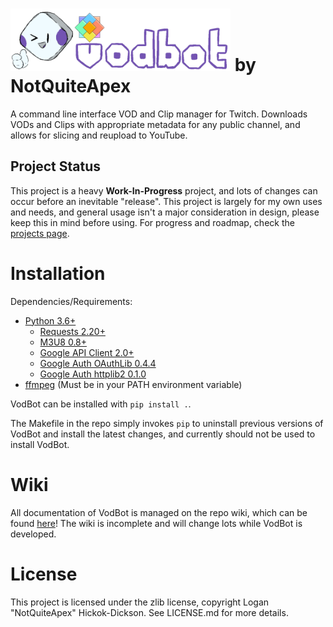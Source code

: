 # <img src="/assets/banner.png" alt="VodBot" height="100" /> by NotQuiteApex
A command line interface VOD and Clip manager for Twitch. Downloads VODs and Clips with appropriate metadata for any public channel, and allows for slicing and reupload to YouTube.

## Project Status
This project is a heavy **Work-In-Progress** project, and lots of changes can occur before an inevitable "release". This project is largely for my own uses and needs, and general usage isn't a major consideration in design, please keep this in mind before using. For progress and roadmap, check the [projects page](https://github.com/NotQuiteApex/VodBot/projects).

# Installation
Dependencies/Requirements:
* [Python 3.6+](https://www.python.org/)
    * [Requests 2.20+](https://pypi.org/project/requests/)
    * [M3U8 0.8+](https://pypi.org/project/m3u8/)
    * [Google API Client 2.0+](https://pypi.org/project/google-api-python-client/)
    * [Google Auth OAuthLib 0.4.4](https://pypi.org/project/google-auth-oauthlib/)
    * [Google Auth httplib2 0.1.0](https://pypi.org/project/google-auth-httplib2/)
* [ffmpeg](https://www.ffmpeg.org/) (Must be in your PATH environment variable)

VodBot can be installed with `pip install .`.

The Makefile in the repo simply invokes `pip` to uninstall previous versions of VodBot and install the latest changes, and currently should not be used to install VodBot.

# Wiki
All documentation of VodBot is managed on the repo wiki, which can be found [here](https://github.com/NotQuiteApex/VodBot/wiki)! The wiki is incomplete and will change lots while VodBot is developed.

# License
This project is licensed under the zlib license, copyright Logan "NotQuiteApex" Hickok-Dickson. See LICENSE.md for more details.
